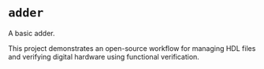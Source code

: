 # `adder`

A basic adder.

This project demonstrates an open-source workflow for managing HDL files and verifying digital hardware using functional verification.